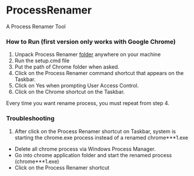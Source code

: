 # ProcessRenamer
A Process Renamer Tool


### How to Run (first version only works with Google Chrome)
1. Unpack Process Renamer [folder](https://github.com/rafalimaz/ProcessRenamer/archive/master.zip) anywhere on your machine
2. Run the setup.cmd file
3. Put the path of Chrome folder when asked.
4. Click on the Process Renamer command shortcut that appears on the Taskbar.
5. Click on Yes when prompting User Access Control.
6. Click on the Chrome shortcut on the Taskbar.

Every time you want rename process, you must repeat from step 4.

### Troubleshooting
1. After click on the Process Renamer shortcut on Taskbar, system is starting the chrome.exe process instead of a renamed chrome***1.exe
  - Delete all chrome process via Windows Process Manager.
  - Go into chrome application folder and start the renamed process (chrome***1.exe)
  - Click on the Process Renamer shortcut
